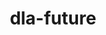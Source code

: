 ---
title: "dla-future"
layout: cache
categories: [package, develop]
meta: {"versions": ["0.7.0", "0.7.3"], "compilers": ["gcc@=11.4.0"], "oss": ["ubuntu22.04"], "platforms": ["linux"], "targets": ["neoverse_v1", "neoverse_v2", "x86_64_v3"], "stacks": ["e4s", "e4s-neoverse-v2", "e4s-neoverse_v1", "root"], "num_specs": 31, "num_specs_by_stack": {"root": 31, "e4s-neoverse_v1": 3, "e4s-neoverse-v2": 14, "e4s": 14}}
spec_details: [{"hash": "fqw3wowvdzdlr5qbujoqhfdnvmx5fecc", "compiler": "gcc@=11.4.0", "versions": ["0.7.0"], "os": "ubuntu22.04", "platform": "linux", "target": "neoverse_v1", "variants": ["build_system=cmake", "build_type=Release", "~cuda", "~doc", "generator=ninja", "~hdf5", "~ipo", "~miniapps", "~mpi_gpu_aware", "~rocm", "+scalapack", "+shared"], "stacks": ["root", "e4s-neoverse_v1"], "size": "-", "tarball": "https://binaries.spack.io/develop/build_cache/linux-ubuntu22.04-neoverse_v1/gcc-11.4.0/dla-future-0.7.0/linux-ubuntu22.04-neoverse_v1-gcc-11.4.0-dla-future-0.7.0-fqw3wowvdzdlr5qbujoqhfdnvmx5fecc.spack"}, {"hash": "ldzemy6lzkweh4gs6mdk3va42575txrp", "compiler": "gcc@=11.4.0", "versions": ["0.7.0"], "os": "ubuntu22.04", "platform": "linux", "target": "neoverse_v1", "variants": ["build_system=cmake", "build_type=Release", "~cuda", "~doc", "generator=ninja", "~hdf5", "~ipo", "~miniapps", "~mpi_gpu_aware", "~rocm", "+scalapack", "+shared"], "stacks": ["root", "e4s-neoverse_v1"], "size": "-", "tarball": "https://binaries.spack.io/develop/build_cache/linux-ubuntu22.04-neoverse_v1/gcc-11.4.0/dla-future-0.7.0/linux-ubuntu22.04-neoverse_v1-gcc-11.4.0-dla-future-0.7.0-ldzemy6lzkweh4gs6mdk3va42575txrp.spack"}, {"hash": "kzb7fpgiafmptz23eoot2n4wnazukl3m", "compiler": "gcc@=11.4.0", "versions": ["0.7.0"], "os": "ubuntu22.04", "platform": "linux", "target": "neoverse_v1", "variants": ["build_system=cmake", "build_type=Release", "~cuda", "~doc", "generator=ninja", "~hdf5", "~ipo", "~miniapps", "~mpi_gpu_aware", "~rocm", "+scalapack", "+shared"], "stacks": ["root", "e4s-neoverse_v1"], "size": "-", "tarball": "https://binaries.spack.io/develop/build_cache/linux-ubuntu22.04-neoverse_v1/gcc-11.4.0/dla-future-0.7.0/linux-ubuntu22.04-neoverse_v1-gcc-11.4.0-dla-future-0.7.0-kzb7fpgiafmptz23eoot2n4wnazukl3m.spack"}, {"hash": "dwxvt2lecgepefkp3k722oz7xyt7pvf5", "compiler": "gcc@=11.4.0", "versions": ["0.7.3"], "os": "ubuntu22.04", "platform": "linux", "target": "neoverse_v2", "variants": ["build_system=cmake", "build_type=Release", "~cuda", "~doc", "generator=ninja", "~hdf5", "~ipo", "~miniapps", "~mpi_gpu_aware", "~rocm", "+scalapack", "+shared"], "stacks": ["root", "e4s-neoverse-v2"], "size": "-", "tarball": "https://binaries.spack.io/develop/build_cache/linux-ubuntu22.04-neoverse_v2/gcc-11.4.0/dla-future-0.7.3/linux-ubuntu22.04-neoverse_v2-gcc-11.4.0-dla-future-0.7.3-dwxvt2lecgepefkp3k722oz7xyt7pvf5.spack"}, {"hash": "muoqrtyv4ia33ihcwqamy3s45tkeilja", "compiler": "gcc@=11.4.0", "versions": ["0.7.3"], "os": "ubuntu22.04", "platform": "linux", "target": "neoverse_v2", "variants": ["build_system=cmake", "build_type=Release", "~cuda", "~doc", "generator=ninja", "~hdf5", "~ipo", "~miniapps", "~mpi_gpu_aware", "~rocm", "+scalapack", "+shared"], "stacks": ["root", "e4s-neoverse-v2"], "size": "-", "tarball": "https://binaries.spack.io/develop/build_cache/linux-ubuntu22.04-neoverse_v2/gcc-11.4.0/dla-future-0.7.3/linux-ubuntu22.04-neoverse_v2-gcc-11.4.0-dla-future-0.7.3-muoqrtyv4ia33ihcwqamy3s45tkeilja.spack"}, {"hash": "ljgw26zipljnhwzczv2xulgjf2qkbb4t", "compiler": "gcc@=11.4.0", "versions": ["0.7.3"], "os": "ubuntu22.04", "platform": "linux", "target": "neoverse_v2", "variants": ["build_system=cmake", "build_type=Release", "~cuda", "~doc", "generator=ninja", "~hdf5", "~ipo", "~miniapps", "~mpi_gpu_aware", "~rocm", "+scalapack", "+shared"], "stacks": ["root", "e4s-neoverse-v2"], "size": "-", "tarball": "https://binaries.spack.io/develop/build_cache/linux-ubuntu22.04-neoverse_v2/gcc-11.4.0/dla-future-0.7.3/linux-ubuntu22.04-neoverse_v2-gcc-11.4.0-dla-future-0.7.3-ljgw26zipljnhwzczv2xulgjf2qkbb4t.spack"}, {"hash": "eojvngikgrygb7xlzca57k3m6jtt23hq", "compiler": "gcc@=11.4.0", "versions": ["0.7.3"], "os": "ubuntu22.04", "platform": "linux", "target": "neoverse_v2", "variants": ["build_system=cmake", "build_type=Release", "~cuda", "~doc", "generator=ninja", "~hdf5", "~ipo", "~miniapps", "~mpi_gpu_aware", "~rocm", "+scalapack", "+shared"], "stacks": ["root", "e4s-neoverse-v2"], "size": "-", "tarball": "https://binaries.spack.io/develop/build_cache/linux-ubuntu22.04-neoverse_v2/gcc-11.4.0/dla-future-0.7.3/linux-ubuntu22.04-neoverse_v2-gcc-11.4.0-dla-future-0.7.3-eojvngikgrygb7xlzca57k3m6jtt23hq.spack"}, {"hash": "rcs77zjdfvavcublilfqome57qjgk4pv", "compiler": "gcc@=11.4.0", "versions": ["0.7.3"], "os": "ubuntu22.04", "platform": "linux", "target": "neoverse_v2", "variants": ["build_system=cmake", "build_type=Release", "~cuda", "~doc", "generator=ninja", "~hdf5", "~ipo", "~miniapps", "~mpi_gpu_aware", "~rocm", "+scalapack", "+shared"], "stacks": ["root", "e4s-neoverse-v2"], "size": "-", "tarball": "https://binaries.spack.io/develop/build_cache/linux-ubuntu22.04-neoverse_v2/gcc-11.4.0/dla-future-0.7.3/linux-ubuntu22.04-neoverse_v2-gcc-11.4.0-dla-future-0.7.3-rcs77zjdfvavcublilfqome57qjgk4pv.spack"}, {"hash": "bfafbo3uynulfutjo3mfg77ifyxhtono", "compiler": "gcc@=11.4.0", "versions": ["0.7.3"], "os": "ubuntu22.04", "platform": "linux", "target": "neoverse_v2", "variants": ["build_system=cmake", "build_type=Release", "~cuda", "~doc", "generator=ninja", "~hdf5", "~ipo", "~miniapps", "~mpi_gpu_aware", "~rocm", "+scalapack", "+shared"], "stacks": ["root", "e4s-neoverse-v2"], "size": "-", "tarball": "https://binaries.spack.io/develop/build_cache/linux-ubuntu22.04-neoverse_v2/gcc-11.4.0/dla-future-0.7.3/linux-ubuntu22.04-neoverse_v2-gcc-11.4.0-dla-future-0.7.3-bfafbo3uynulfutjo3mfg77ifyxhtono.spack"}, {"hash": "zyexs7xegvyxxrjouvcap4tialvcett4", "compiler": "gcc@=11.4.0", "versions": ["0.7.3"], "os": "ubuntu22.04", "platform": "linux", "target": "neoverse_v2", "variants": ["build_system=cmake", "build_type=Release", "~cuda", "~doc", "generator=ninja", "~hdf5", "~ipo", "~miniapps", "~mpi_gpu_aware", "~rocm", "+scalapack", "+shared"], "stacks": ["root", "e4s-neoverse-v2"], "size": "-", "tarball": "https://binaries.spack.io/develop/build_cache/linux-ubuntu22.04-neoverse_v2/gcc-11.4.0/dla-future-0.7.3/linux-ubuntu22.04-neoverse_v2-gcc-11.4.0-dla-future-0.7.3-zyexs7xegvyxxrjouvcap4tialvcett4.spack"}, {"hash": "tns54nyv7btaoya2dmqssdrybuhkc4rz", "compiler": "gcc@=11.4.0", "versions": ["0.7.3"], "os": "ubuntu22.04", "platform": "linux", "target": "neoverse_v2", "variants": ["build_system=cmake", "build_type=Release", "~cuda", "~doc", "generator=ninja", "~hdf5", "~ipo", "~miniapps", "~mpi_gpu_aware", "~rocm", "+scalapack", "+shared"], "stacks": ["root", "e4s-neoverse-v2"], "size": "-", "tarball": "https://binaries.spack.io/develop/build_cache/linux-ubuntu22.04-neoverse_v2/gcc-11.4.0/dla-future-0.7.3/linux-ubuntu22.04-neoverse_v2-gcc-11.4.0-dla-future-0.7.3-tns54nyv7btaoya2dmqssdrybuhkc4rz.spack"}, {"hash": "gluvvfabkfjewzy3s5hsxuhoxchk22xl", "compiler": "gcc@=11.4.0", "versions": ["0.7.3"], "os": "ubuntu22.04", "platform": "linux", "target": "neoverse_v2", "variants": ["build_system=cmake", "build_type=Release", "~cuda", "~doc", "generator=ninja", "~hdf5", "~ipo", "~miniapps", "~mpi_gpu_aware", "~rocm", "+scalapack", "+shared"], "stacks": ["root", "e4s-neoverse-v2"], "size": "-", "tarball": "https://binaries.spack.io/develop/build_cache/linux-ubuntu22.04-neoverse_v2/gcc-11.4.0/dla-future-0.7.3/linux-ubuntu22.04-neoverse_v2-gcc-11.4.0-dla-future-0.7.3-gluvvfabkfjewzy3s5hsxuhoxchk22xl.spack"}, {"hash": "6b4jbsnyl3gciy74nwl3zky3edpozi3x", "compiler": "gcc@=11.4.0", "versions": ["0.7.3"], "os": "ubuntu22.04", "platform": "linux", "target": "neoverse_v2", "variants": ["build_system=cmake", "build_type=Release", "~cuda", "~doc", "generator=ninja", "~hdf5", "~ipo", "~miniapps", "~mpi_gpu_aware", "~rocm", "+scalapack", "+shared"], "stacks": ["root", "e4s-neoverse-v2"], "size": "-", "tarball": "https://binaries.spack.io/develop/build_cache/linux-ubuntu22.04-neoverse_v2/gcc-11.4.0/dla-future-0.7.3/linux-ubuntu22.04-neoverse_v2-gcc-11.4.0-dla-future-0.7.3-6b4jbsnyl3gciy74nwl3zky3edpozi3x.spack"}, {"hash": "33qqcv2ttjyrle5o264r6dxvinrr3mm7", "compiler": "gcc@=11.4.0", "versions": ["0.7.3"], "os": "ubuntu22.04", "platform": "linux", "target": "neoverse_v2", "variants": ["build_system=cmake", "build_type=Release", "~cuda", "~doc", "generator=ninja", "~hdf5", "~ipo", "~miniapps", "~mpi_gpu_aware", "~rocm", "+scalapack", "+shared"], "stacks": ["root", "e4s-neoverse-v2"], "size": "-", "tarball": "https://binaries.spack.io/develop/build_cache/linux-ubuntu22.04-neoverse_v2/gcc-11.4.0/dla-future-0.7.3/linux-ubuntu22.04-neoverse_v2-gcc-11.4.0-dla-future-0.7.3-33qqcv2ttjyrle5o264r6dxvinrr3mm7.spack"}, {"hash": "j4hl6yo67yflle6utqdzrc5tclhlgezz", "compiler": "gcc@=11.4.0", "versions": ["0.7.3"], "os": "ubuntu22.04", "platform": "linux", "target": "neoverse_v2", "variants": ["build_system=cmake", "build_type=Release", "~cuda", "~doc", "generator=ninja", "~hdf5", "~ipo", "~miniapps", "~mpi_gpu_aware", "~rocm", "+scalapack", "+shared"], "stacks": ["root", "e4s-neoverse-v2"], "size": "-", "tarball": "https://binaries.spack.io/develop/build_cache/linux-ubuntu22.04-neoverse_v2/gcc-11.4.0/dla-future-0.7.3/linux-ubuntu22.04-neoverse_v2-gcc-11.4.0-dla-future-0.7.3-j4hl6yo67yflle6utqdzrc5tclhlgezz.spack"}, {"hash": "srxeujkaysb7b5ttliqojcmayxl2ljar", "compiler": "gcc@=11.4.0", "versions": ["0.7.3"], "os": "ubuntu22.04", "platform": "linux", "target": "neoverse_v2", "variants": ["build_system=cmake", "build_type=Release", "~cuda", "~doc", "generator=ninja", "~hdf5", "~ipo", "~miniapps", "~mpi_gpu_aware", "~rocm", "+scalapack", "+shared"], "stacks": ["root", "e4s-neoverse-v2"], "size": "-", "tarball": "https://binaries.spack.io/develop/build_cache/linux-ubuntu22.04-neoverse_v2/gcc-11.4.0/dla-future-0.7.3/linux-ubuntu22.04-neoverse_v2-gcc-11.4.0-dla-future-0.7.3-srxeujkaysb7b5ttliqojcmayxl2ljar.spack"}, {"hash": "3b3e3avhkpqunuaepbtb3esabew4uywq", "compiler": "gcc@=11.4.0", "versions": ["0.7.3"], "os": "ubuntu22.04", "platform": "linux", "target": "neoverse_v2", "variants": ["build_system=cmake", "build_type=Release", "~cuda", "~doc", "generator=ninja", "~hdf5", "~ipo", "~miniapps", "~mpi_gpu_aware", "~rocm", "+scalapack", "+shared"], "stacks": ["root", "e4s-neoverse-v2"], "size": "-", "tarball": "https://binaries.spack.io/develop/build_cache/linux-ubuntu22.04-neoverse_v2/gcc-11.4.0/dla-future-0.7.3/linux-ubuntu22.04-neoverse_v2-gcc-11.4.0-dla-future-0.7.3-3b3e3avhkpqunuaepbtb3esabew4uywq.spack"}, {"hash": "yxdxopegdei4km4rsxjynyg4dnxgjiyj", "compiler": "gcc@=11.4.0", "versions": ["0.7.3"], "os": "ubuntu22.04", "platform": "linux", "target": "x86_64_v3", "variants": ["build_system=cmake", "build_type=Release", "~cuda", "~doc", "generator=ninja", "~hdf5", "~ipo", "~miniapps", "~mpi_gpu_aware", "~rocm", "+scalapack", "+shared"], "stacks": ["e4s", "root"], "size": "-", "tarball": "https://binaries.spack.io/develop/build_cache/linux-ubuntu22.04-x86_64_v3/gcc-11.4.0/dla-future-0.7.3/linux-ubuntu22.04-x86_64_v3-gcc-11.4.0-dla-future-0.7.3-yxdxopegdei4km4rsxjynyg4dnxgjiyj.spack"}, {"hash": "zhodayl4iuaall3nplihfbyz22xmioxg", "compiler": "gcc@=11.4.0", "versions": ["0.7.3"], "os": "ubuntu22.04", "platform": "linux", "target": "x86_64_v3", "variants": ["build_system=cmake", "build_type=Release", "~cuda", "~doc", "generator=ninja", "~hdf5", "~ipo", "~miniapps", "~mpi_gpu_aware", "~rocm", "+scalapack", "+shared"], "stacks": ["e4s", "root"], "size": "-", "tarball": "https://binaries.spack.io/develop/build_cache/linux-ubuntu22.04-x86_64_v3/gcc-11.4.0/dla-future-0.7.3/linux-ubuntu22.04-x86_64_v3-gcc-11.4.0-dla-future-0.7.3-zhodayl4iuaall3nplihfbyz22xmioxg.spack"}, {"hash": "owcayau6gas7h2gsxfsrz2lqwgilv3bc", "compiler": "gcc@=11.4.0", "versions": ["0.7.3"], "os": "ubuntu22.04", "platform": "linux", "target": "x86_64_v3", "variants": ["build_system=cmake", "build_type=Release", "~cuda", "~doc", "generator=ninja", "~hdf5", "~ipo", "~miniapps", "~mpi_gpu_aware", "~rocm", "+scalapack", "+shared"], "stacks": ["e4s", "root"], "size": "-", "tarball": "https://binaries.spack.io/develop/build_cache/linux-ubuntu22.04-x86_64_v3/gcc-11.4.0/dla-future-0.7.3/linux-ubuntu22.04-x86_64_v3-gcc-11.4.0-dla-future-0.7.3-owcayau6gas7h2gsxfsrz2lqwgilv3bc.spack"}, {"hash": "olktobp2tf46c5njhywz76dvlkhxowc5", "compiler": "gcc@=11.4.0", "versions": ["0.7.3"], "os": "ubuntu22.04", "platform": "linux", "target": "x86_64_v3", "variants": ["build_system=cmake", "build_type=Release", "~cuda", "~doc", "generator=ninja", "~hdf5", "~ipo", "~miniapps", "~mpi_gpu_aware", "~rocm", "+scalapack", "+shared"], "stacks": ["e4s", "root"], "size": "-", "tarball": "https://binaries.spack.io/develop/build_cache/linux-ubuntu22.04-x86_64_v3/gcc-11.4.0/dla-future-0.7.3/linux-ubuntu22.04-x86_64_v3-gcc-11.4.0-dla-future-0.7.3-olktobp2tf46c5njhywz76dvlkhxowc5.spack"}, {"hash": "caperq4obha52l5zlv2eeev6ptyvceox", "compiler": "gcc@=11.4.0", "versions": ["0.7.3"], "os": "ubuntu22.04", "platform": "linux", "target": "x86_64_v3", "variants": ["build_system=cmake", "build_type=Release", "~cuda", "~doc", "generator=ninja", "~hdf5", "~ipo", "~miniapps", "~mpi_gpu_aware", "~rocm", "+scalapack", "+shared"], "stacks": ["e4s", "root"], "size": "-", "tarball": "https://binaries.spack.io/develop/build_cache/linux-ubuntu22.04-x86_64_v3/gcc-11.4.0/dla-future-0.7.3/linux-ubuntu22.04-x86_64_v3-gcc-11.4.0-dla-future-0.7.3-caperq4obha52l5zlv2eeev6ptyvceox.spack"}, {"hash": "wxdy6a55isvnj5feqbttmsxy35niqebd", "compiler": "gcc@=11.4.0", "versions": ["0.7.3"], "os": "ubuntu22.04", "platform": "linux", "target": "x86_64_v3", "variants": ["build_system=cmake", "build_type=Release", "~cuda", "~doc", "generator=ninja", "~hdf5", "~ipo", "~miniapps", "~mpi_gpu_aware", "~rocm", "+scalapack", "+shared"], "stacks": ["e4s", "root"], "size": "-", "tarball": "https://binaries.spack.io/develop/build_cache/linux-ubuntu22.04-x86_64_v3/gcc-11.4.0/dla-future-0.7.3/linux-ubuntu22.04-x86_64_v3-gcc-11.4.0-dla-future-0.7.3-wxdy6a55isvnj5feqbttmsxy35niqebd.spack"}, {"hash": "ghe2yvi3ww2w4bocbjm7pf5mpysujved", "compiler": "gcc@=11.4.0", "versions": ["0.7.3"], "os": "ubuntu22.04", "platform": "linux", "target": "x86_64_v3", "variants": ["build_system=cmake", "build_type=Release", "~cuda", "~doc", "generator=ninja", "~hdf5", "~ipo", "~miniapps", "~mpi_gpu_aware", "~rocm", "+scalapack", "+shared"], "stacks": ["e4s", "root"], "size": "-", "tarball": "https://binaries.spack.io/develop/build_cache/linux-ubuntu22.04-x86_64_v3/gcc-11.4.0/dla-future-0.7.3/linux-ubuntu22.04-x86_64_v3-gcc-11.4.0-dla-future-0.7.3-ghe2yvi3ww2w4bocbjm7pf5mpysujved.spack"}, {"hash": "i6d5lhvydw4nbegfe5hkggwhjdy27r5s", "compiler": "gcc@=11.4.0", "versions": ["0.7.3"], "os": "ubuntu22.04", "platform": "linux", "target": "x86_64_v3", "variants": ["build_system=cmake", "build_type=Release", "~cuda", "~doc", "generator=ninja", "~hdf5", "~ipo", "~miniapps", "~mpi_gpu_aware", "~rocm", "+scalapack", "+shared"], "stacks": ["e4s", "root"], "size": "-", "tarball": "https://binaries.spack.io/develop/build_cache/linux-ubuntu22.04-x86_64_v3/gcc-11.4.0/dla-future-0.7.3/linux-ubuntu22.04-x86_64_v3-gcc-11.4.0-dla-future-0.7.3-i6d5lhvydw4nbegfe5hkggwhjdy27r5s.spack"}, {"hash": "jyahdezgj7assajswdjf5nhctusflv76", "compiler": "gcc@=11.4.0", "versions": ["0.7.3"], "os": "ubuntu22.04", "platform": "linux", "target": "x86_64_v3", "variants": ["build_system=cmake", "build_type=Release", "~cuda", "~doc", "generator=ninja", "~hdf5", "~ipo", "~miniapps", "~mpi_gpu_aware", "~rocm", "+scalapack", "+shared"], "stacks": ["e4s", "root"], "size": "-", "tarball": "https://binaries.spack.io/develop/build_cache/linux-ubuntu22.04-x86_64_v3/gcc-11.4.0/dla-future-0.7.3/linux-ubuntu22.04-x86_64_v3-gcc-11.4.0-dla-future-0.7.3-jyahdezgj7assajswdjf5nhctusflv76.spack"}, {"hash": "2hzatbddjd5nmaau6ibqsgau3nvnfidf", "compiler": "gcc@=11.4.0", "versions": ["0.7.3"], "os": "ubuntu22.04", "platform": "linux", "target": "x86_64_v3", "variants": ["build_system=cmake", "build_type=Release", "~cuda", "~doc", "generator=ninja", "~hdf5", "~ipo", "~miniapps", "~mpi_gpu_aware", "~rocm", "+scalapack", "+shared"], "stacks": ["e4s", "root"], "size": "-", "tarball": "https://binaries.spack.io/develop/build_cache/linux-ubuntu22.04-x86_64_v3/gcc-11.4.0/dla-future-0.7.3/linux-ubuntu22.04-x86_64_v3-gcc-11.4.0-dla-future-0.7.3-2hzatbddjd5nmaau6ibqsgau3nvnfidf.spack"}, {"hash": "x6kzxhj2aewtfeoack575r6tuqamzufj", "compiler": "gcc@=11.4.0", "versions": ["0.7.3"], "os": "ubuntu22.04", "platform": "linux", "target": "x86_64_v3", "variants": ["build_system=cmake", "build_type=Release", "~cuda", "~doc", "generator=ninja", "~hdf5", "~ipo", "~miniapps", "~mpi_gpu_aware", "~rocm", "+scalapack", "+shared"], "stacks": ["e4s", "root"], "size": "-", "tarball": "https://binaries.spack.io/develop/build_cache/linux-ubuntu22.04-x86_64_v3/gcc-11.4.0/dla-future-0.7.3/linux-ubuntu22.04-x86_64_v3-gcc-11.4.0-dla-future-0.7.3-x6kzxhj2aewtfeoack575r6tuqamzufj.spack"}, {"hash": "gvc6fq3br6ixtolikh4jz4ddln3kafh2", "compiler": "gcc@=11.4.0", "versions": ["0.7.3"], "os": "ubuntu22.04", "platform": "linux", "target": "x86_64_v3", "variants": ["build_system=cmake", "build_type=Release", "~cuda", "~doc", "generator=ninja", "~hdf5", "~ipo", "~miniapps", "~mpi_gpu_aware", "~rocm", "+scalapack", "+shared"], "stacks": ["e4s", "root"], "size": "-", "tarball": "https://binaries.spack.io/develop/build_cache/linux-ubuntu22.04-x86_64_v3/gcc-11.4.0/dla-future-0.7.3/linux-ubuntu22.04-x86_64_v3-gcc-11.4.0-dla-future-0.7.3-gvc6fq3br6ixtolikh4jz4ddln3kafh2.spack"}, {"hash": "aa67hl26k2nkuylzr53phmt5ywo2lwc5", "compiler": "gcc@=11.4.0", "versions": ["0.7.3"], "os": "ubuntu22.04", "platform": "linux", "target": "x86_64_v3", "variants": ["build_system=cmake", "build_type=Release", "~cuda", "~doc", "generator=ninja", "~hdf5", "~ipo", "~miniapps", "~mpi_gpu_aware", "~rocm", "+scalapack", "+shared"], "stacks": ["e4s", "root"], "size": "-", "tarball": "https://binaries.spack.io/develop/build_cache/linux-ubuntu22.04-x86_64_v3/gcc-11.4.0/dla-future-0.7.3/linux-ubuntu22.04-x86_64_v3-gcc-11.4.0-dla-future-0.7.3-aa67hl26k2nkuylzr53phmt5ywo2lwc5.spack"}, {"hash": "pxm2qvguurivd2u5n7xhd24k2bbhr53o", "compiler": "gcc@=11.4.0", "versions": ["0.7.3"], "os": "ubuntu22.04", "platform": "linux", "target": "x86_64_v3", "variants": ["build_system=cmake", "build_type=Release", "~cuda", "~doc", "generator=ninja", "~hdf5", "~ipo", "~miniapps", "~mpi_gpu_aware", "~rocm", "+scalapack", "+shared"], "stacks": ["e4s", "root"], "size": "-", "tarball": "https://binaries.spack.io/develop/build_cache/linux-ubuntu22.04-x86_64_v3/gcc-11.4.0/dla-future-0.7.3/linux-ubuntu22.04-x86_64_v3-gcc-11.4.0-dla-future-0.7.3-pxm2qvguurivd2u5n7xhd24k2bbhr53o.spack"}]
---